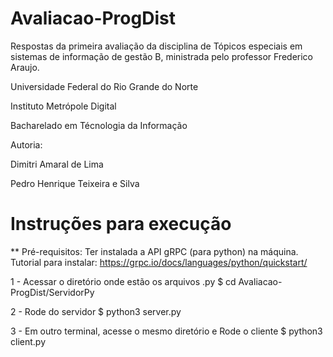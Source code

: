 # Avaliacao-ProgDist
Respostas da primeira avaliação da disciplina de Tópicos especiais em sistemas de informação de gestão B, ministrada pelo professor Frederico Araujo.

Universidade Federal do Rio Grande do Norte 

Instituto Metrópole Digital

Bacharelado em Técnologia da Informação

Autoria:

  Dimitri Amaral de Lima

  Pedro Henrique Teixeira e Silva

# Instruções para execução

** Pré-requisitos: Ter instalada a API gRPC (para python) na máquina. Tutorial para instalar: https://grpc.io/docs/languages/python/quickstart/

1 - Acessar o diretório onde estão os arquivos .py
  $ cd Avaliacao-ProgDist/ServidorPy
  
2 - Rode do servidor
  $ python3 server.py
  
3 - Em outro terminal, acesse o mesmo diretório e Rode o cliente
  $ python3 client.py
